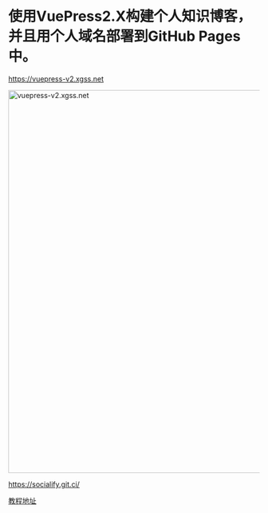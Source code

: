 # 使用VuePress2.X构建个人知识博客，并且用个人域名部署到GitHub Pages中。

https://vuepress-v2.xgss.net

<img src="https://socialify.git.ci/funet8/vuepress-v2.xgss.net/image?font=Bitter&language=1&name=1&owner=1&stargazers=1&theme=Auto" alt="vuepress-v2.xgss.net" width="1024" height="768" />

https://socialify.git.ci/

[教程地址](https://vuepress-v2.xgss.net/web/%E4%BD%BF%E7%94%A8VuePress2.X%E6%9E%84%E5%BB%BA%E4%B8%AA%E4%BA%BA%E7%9F%A5%E8%AF%86%E5%8D%9A%E5%AE%A2-%E5%B9%B6%E4%B8%94%E7%94%A8%E4%B8%AA%E4%BA%BA%E5%9F%9F%E5%90%8D%E9%83%A8%E7%BD%B2%E5%88%B0GitHub-Pages%E4%B8%AD.html)





